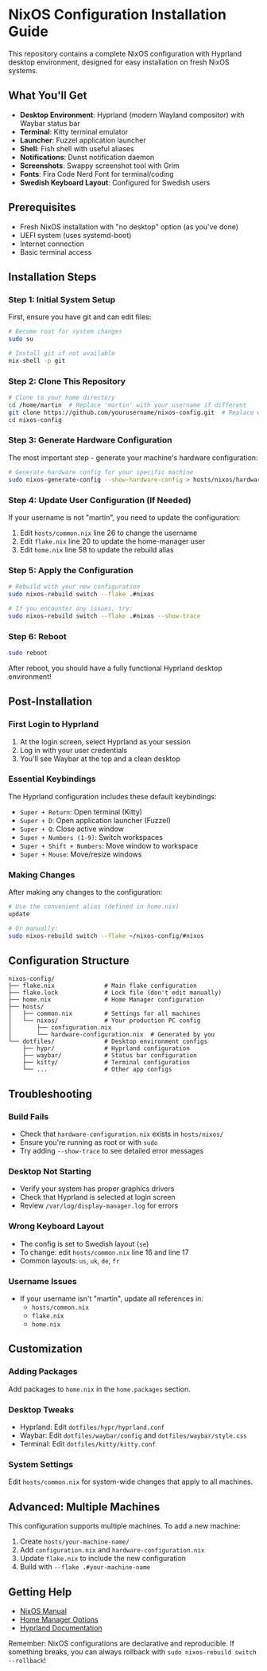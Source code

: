 # NixOS Configuration Installation Guide

This repository contains a complete NixOS configuration with Hyprland desktop environment, designed for easy installation on fresh NixOS systems.

## What You'll Get

- **Desktop Environment**: Hyprland (modern Wayland compositor) with Waybar status bar
- **Terminal**: Kitty terminal emulator
- **Launcher**: Fuzzel application launcher
- **Shell**: Fish shell with useful aliases
- **Notifications**: Dunst notification daemon
- **Screenshots**: Swappy screenshot tool with Grim
- **Fonts**: Fira Code Nerd Font for terminal/coding
- **Swedish Keyboard Layout**: Configured for Swedish users

## Prerequisites

- Fresh NixOS installation with "no desktop" option (as you've done)
- UEFI system (uses systemd-boot)
- Internet connection
- Basic terminal access

## Installation Steps

### Step 1: Initial System Setup

First, ensure you have git and can edit files:

```bash
# Become root for system changes
sudo su

# Install git if not available
nix-shell -p git
```

### Step 2: Clone This Repository

```bash
# Clone to your home directory
cd /home/martin  # Replace 'martin' with your username if different
git clone https://github.com/yourusername/nixos-config.git  # Replace with your repo URL
cd nixos-config
```

### Step 3: Generate Hardware Configuration

The most important step - generate your machine's hardware configuration:

```bash
# Generate hardware config for your specific machine
sudo nixos-generate-config --show-hardware-config > hosts/nixos/hardware-configuration.nix
```

### Step 4: Update User Configuration (If Needed)

If your username is not "martin", you need to update the configuration:

1. Edit `hosts/common.nix` line 26 to change the username
2. Edit `flake.nix` line 20 to update the home-manager user
3. Edit `home.nix` line 58 to update the rebuild alias

### Step 5: Apply the Configuration

```bash
# Rebuild with your new configuration
sudo nixos-rebuild switch --flake .#nixos

# If you encounter any issues, try:
sudo nixos-rebuild switch --flake .#nixos --show-trace
```

### Step 6: Reboot

```bash
sudo reboot
```

After reboot, you should have a fully functional Hyprland desktop environment!

## Post-Installation

### First Login to Hyprland

1. At the login screen, select Hyprland as your session
2. Log in with your user credentials
3. You'll see Waybar at the top and a clean desktop

### Essential Keybindings

The Hyprland configuration includes these default keybindings:

- `Super + Return`: Open terminal (Kitty)
- `Super + D`: Open application launcher (Fuzzel)
- `Super + Q`: Close active window
- `Super + Numbers (1-9)`: Switch workspaces
- `Super + Shift + Numbers`: Move window to workspace
- `Super + Mouse`: Move/resize windows

### Making Changes

After making any changes to the configuration:

```bash
# Use the convenient alias (defined in home.nix)
update

# Or manually:
sudo nixos-rebuild switch --flake ~/nixos-config/#nixos
```

## Configuration Structure

```
nixos-config/
├── flake.nix              # Main flake configuration
├── flake.lock             # Lock file (don't edit manually)
├── home.nix               # Home Manager configuration
├── hosts/
│   ├── common.nix         # Settings for all machines
│   └── nixos/             # Your production PC config
│       ├── configuration.nix
│       └── hardware-configuration.nix  # Generated by you
└── dotfiles/              # Desktop environment configs
    ├── hypr/              # Hyprland configuration
    ├── waybar/            # Status bar configuration
    ├── kitty/             # Terminal configuration
    └── ...                # Other app configs
```

## Troubleshooting

### Build Fails
- Check that `hardware-configuration.nix` exists in `hosts/nixos/`
- Ensure you're running as root or with `sudo`
- Try adding `--show-trace` to see detailed error messages

### Desktop Not Starting
- Verify your system has proper graphics drivers
- Check that Hyprland is selected at login screen
- Review `/var/log/display-manager.log` for errors

### Wrong Keyboard Layout
- The config is set to Swedish layout (`se`)
- To change: edit `hosts/common.nix` line 16 and line 17
- Common layouts: `us`, `uk`, `de`, `fr`

### Username Issues
- If your username isn't "martin", update all references in:
  - `hosts/common.nix` 
  - `flake.nix`
  - `home.nix`

## Customization

### Adding Packages
Add packages to `home.nix` in the `home.packages` section.

### Desktop Tweaks
- Hyprland: Edit `dotfiles/hypr/hyprland.conf`
- Waybar: Edit `dotfiles/waybar/config` and `dotfiles/waybar/style.css`
- Terminal: Edit `dotfiles/kitty/kitty.conf`

### System Settings
Edit `hosts/common.nix` for system-wide changes that apply to all machines.

## Advanced: Multiple Machines

This configuration supports multiple machines. To add a new machine:

1. Create `hosts/your-machine-name/`
2. Add `configuration.nix` and `hardware-configuration.nix`
3. Update `flake.nix` to include the new configuration
4. Build with `--flake .#your-machine-name`

## Getting Help

- [NixOS Manual](https://nixos.org/manual/nixos/stable/)
- [Home Manager Options](https://nix-community.github.io/home-manager/options.html)
- [Hyprland Documentation](https://wiki.hyprland.org/)

Remember: NixOS configurations are declarative and reproducible. If something breaks, you can always rollback with `sudo nixos-rebuild switch --rollback`!